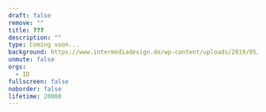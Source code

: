 ```yaml
---
draft: false
remove: ""
title: ???
description: ""
type: Coming soon...
background: https://www.intermediadesign.de/wp-content/uploads/2019/05/GEODESIC_2-1826x1280.jpg
unmute: false
orgs:
  - ID
fullscreen: false
noborder: false
lifetime: 20000
---
```

